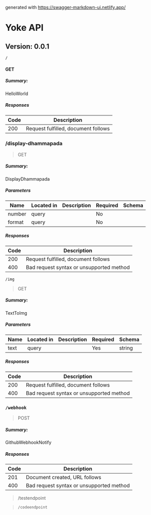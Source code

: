 generated with https://swagger-markdown-ui.netlify.app/

# Yoke API
## Version: 0.0.1

```
/
```

#### GET
##### Summary:

HelloWorld

##### Responses

| Code | Description |
| ---- | ----------- |
| 200 | Request fulfilled, document follows |


### /display-dhammapada

> GET

##### Summary:

DisplayDhammapada

##### Parameters

| Name | Located in | Description | Required | Schema |
| ---- | ---------- | ----------- | -------- | ---- |
| number | query |  | No |  |
| format | query |  | No |  |

##### Responses

| Code | Description |
| ---- | ----------- |
| 200 | Request fulfilled, document follows |
| 400 | Bad request syntax or unsupported method |

```
/img
```

> GET

##### Summary:

TextToImg

##### Parameters

| Name | Located in | Description | Required | Schema |
| ---- | ---------- | ----------- | -------- | ---- |
| text | query |  | Yes | string |

##### Responses

| Code | Description                              |
| ---- | ---------------------------------------- |
| 200  | Request fulfilled, document follows      |
| 400  | Bad request syntax or unsupported method |

### `/webhook`

> POST

##### Summary:

GithubWebhookNotify

##### Responses

| Code | Description |
| ---- | ----------- |
| 201 | Document created, URL follows |
| 400 | Bad request syntax or unsupported method |

> /testendpoint

> `/codeendpoint`


